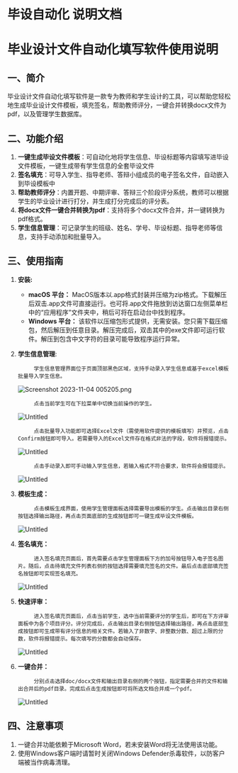 # 毕设自动化 说明文档

# 毕业设计文件自动化填写软件使用说明

## 一、简介

毕业设计文件自动化填写软件是一款专为教师和学生设计的工具，可以帮助您轻松地生成毕业设计文件模板，填充签名，帮助教师评分，一键合并转换docx文件为pdf，以及管理学生数据库。

## 二、功能介绍

1. **一键生成毕设文件模板**：可自动化地将学生信息、毕设标题等内容填写进毕设文件模板，一键生成带有学生信息的全套毕设文件
2. **签名填充**：可导入学生、指导老师、答辩小组成员的电子签名文件，自动嵌入到毕设模板中
3. **帮助教师评分**：内置开题、中期评审、答辩三个阶段评分系统，教师可以根据学生的毕业设计进行打分，并生成打分完成后的评分表。
4. **将docx文件一键合并转换为pdf**：支持将多个docx文件合并，并一键转换为pdf格式。
5. **学生信息管理**：可记录学生的班级、姓名、学号、毕设标题、指导老师等信息，支持手动添加和批量导入。

## 三、使用指南

1. **安装:**
    - **macOS 平台：** MacOS版本以.app格式封装并压缩为zip格式。下载解压后双击.app文件可直接运行。也可将.app文件拖放到访达窗口左侧菜单栏中的“应用程序”文件夹中，稍后可将在启动台中找到程序。
    - **Windows 平台：** 该软件以压缩包形式提供，无需安装。您只需下载压缩包，然后解压到任意目录。解压完成后，双击其中的exe文件即可运行软件。解压到包含中文字符的目录可能导致程序运行异常。
2. **学生信息管理**:
    
            学生信息管理界面位于页面顶部黑色区域，支持手动录入学生信息或基于excel模板批量导入学生信息。
    
    ![Screenshot 2023-11-04 005205.png](doc_imgs/Screenshot_2023-11-04_005205.png)
    
            点击当前学生可在下拉菜单中切换当前操作的学生。
    
    ![Untitled](doc_imgs/Untitled.png)
    
            点击批量导入功能即可选择Excel文件（需使用软件提供的模板填写）并预览，点击Confirm按钮即可导入。若需要导入的Excel文件存在格式非法的字段，软件将报错提示。
    
    ![Untitled](doc_imgs/Untitled%201.png)
    
            点击手动录入即可手动输入学生信息，若输入格式不符合要求，软件将会报错提示。
    
    ![Untitled](doc_imgs/Screenshot_2023-11-04_010121.png)
    
3. **模板生成：**
    
            点击模板生成界面，使用学生管理面板选择需要导出模板的学生。点击输出目录右侧按钮选择输出路径，再点击页面底部的生成按钮即可一键生成毕设文件模板。
    
    ![Untitled](doc_imgs/Untitled%202.png)
    
4. **签名填充：**
    
            进入签名填充页面后，首先需要点击学生管理面板下方的加号按钮导入电子签名图片。随后，点击待填充文件列表右侧的按钮选择需要填充签名的文件。最后点击底部填充签名按钮即可实现签名填充。
    
    ![Untitled](doc_imgs/Untitled%203.png)
    
5. **快速评审：**
    
            进入签名填充页面后，点击当前学生，选中当前需要评分的学生后，即可在下方评审面板中为各个项目评分。评分完成后，点击输出目录右侧按钮选择输出路径，再点击底部生成按钮即可生成带有评分信息的相关文件。若输入了非数字、非整数分数、超过上限的分数，软件将报错提示。每次填写的分数都会自动保存。
    
    ![Untitled](doc_imgs/Untitled%204.png)
    
6. **一键合并：**
    
            分别点击选择doc/docx文件和输出目录右侧的两个按钮，指定需要合并的文件和输出合并后的pdf目录。完成后点击生成按钮即可将所选文档合并成一个pdf。
    
    ![Untitled](doc_imgs/Untitled%205.png)
    

## 四、注意事项

1. 一键合并功能依赖于Microsoft Word，若未安装Word将无法使用该功能。
2. 使用Windows客户端时请暂时关闭Windows Defender杀毒软件，以防客户端被当作病毒清理。